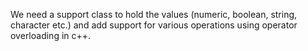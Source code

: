 

We need a support class to hold the values (numeric, boolean, string, character etc.) and add support for various 
operations using operator overloading in c++.

